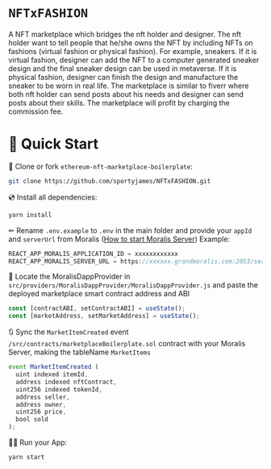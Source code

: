 # `NFTxFASHION`

A NFT marketplace which bridges the nft holder and designer. The nft holder want to tell people that he/she owns the NFT by including NFTs on fashions (virtual fashion or physical fashion). For example, sneakers. If it is virtual fashion, designer can add the NFT to a computer generated sneaker design and the final sneaker design can be used in metaverse. If it is physical fashion, designer can finish the design and manufacture the sneaker to be worn in real life. The marketplace is similar to fiverr where both nft holder can send posts about his needs and designer can send posts about their skills. The marketplace will profit by charging the commission fee.


# 🚀 Quick Start

📄 Clone or fork `ethereum-nft-marketplace-boilerplate`:
```sh
git clone https://github.com/sportyjames/NFTxFASHION.git
```
💿 Install all dependencies:
```sh
yarn install 
```
✏ Rename `.env.example` to `.env` in the main folder and provide your `appId` and `serverUrl` from Moralis ([How to start Moralis Server](https://docs.moralis.io/moralis-server/getting-started/create-a-moralis-server)) 
Example:
```jsx
REACT_APP_MORALIS_APPLICATION_ID = xxxxxxxxxxxx
REACT_APP_MORALIS_SERVER_URL = https://xxxxxx.grandmoralis.com:2053/server
```

🔎 Locate the MoralisDappProvider in `src/providers/MoralisDappProvider/MoralisDappProvider.js` and paste the deployed marketplace smart contract address and ABI
```jsx
const [contractABI, setContractABI] = useState();
const [marketAddress, setMarketAddress] = useState();
```

🔃 Sync the `MarketItemCreated` event `/src/contracts/marketplaceBoilerplate.sol` contract with your Moralis Server, making the tableName `MarketItems`
```jsx
event MarketItemCreated (
  uint indexed itemId,
  address indexed nftContract,
  uint256 indexed tokenId,
  address seller,
  address owner,
  uint256 price,
  bool sold
);
```


🚴‍♂️ Run your App:
```sh
yarn start
```


